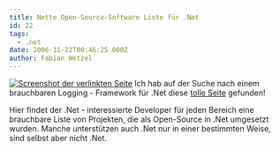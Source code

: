 ```yaml
---
title: Nette Open-Source-Software Liste für .Net
id: 22
tags:
  - .net
date: 2006-11-22T00:46:25.000Z
author: Fabian Wetzel
---
```


[![Screenshot der verlinkten Seite](https://az275061.vo.msecnd.net/blogmedia/2006/11/image091.png)](http://csharp-source.net/) Ich hab auf der Suche nach einem brauchbaren Logging - Framework für .Net diese [tolle Seite](http://csharp-source.net/ "CSharp-Source.net") gefunden!

Hier findet der .Net - interessierte Developer für jeden Bereich eine brauchbare Liste von Projekten, die als Open-Source in .Net umgesetzt wurden. Manche unterstützen auch .Net nur in einer bestimmten Weise, sind selbst aber nicht .Net.

